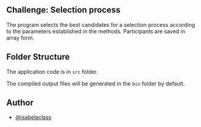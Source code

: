 ## Challenge: Selection process

The program selects the best candidates for a selection process according to the parameters established in the methods. Participants are saved in array form.

## Folder Structure

The application code is in `src` folder.

The compiled output files will be generated in the `bin` folder by default.

## Author

- [@isabelaclass](https://github.com/isabelaclass)

